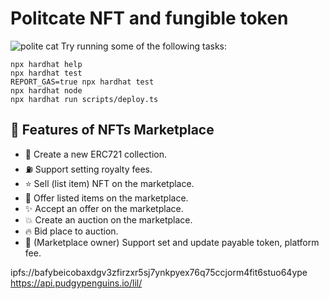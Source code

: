 # Politcate NFT and fungible token

![polite cat](https://m.media-amazon.com/images/I/41Ig3RzfNiL._SR600%2C315_PIWhiteStrip%2CBottomLeft%2C0%2C35_SCLZZZZZZZ_FMpng_BG255%2C255%2C255.jpg)
Try running some of the following tasks:

```shell
npx hardhat help
npx hardhat test
REPORT_GAS=true npx hardhat test
npx hardhat node
npx hardhat run scripts/deploy.ts
```

## 🚀 Features of NFTs Marketplace

- 🔨 Create a new ERC721 collection.
- ⛽ Support setting royalty fees.
- ⭐ Sell (list item) NFT on the marketplace.
- 🌟 Offer listed items on the marketplace.
- ✨ Accept an offer on the marketplace.
- 💥 Create an auction on the marketplace.
- 🔥 Bid place to auction.
- 🏰 (Marketplace owner) Support set and update payable token, platform fee.


ipfs://bafybeicobaxdgv3zfirzxr5sj7ynkpyex76q75ccjorm4fit6stuo64ype
https://api.pudgypenguins.io/lil/
